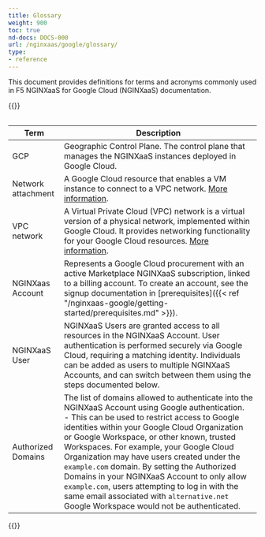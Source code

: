 ```yaml
---
title: Glossary
weight: 900
toc: true
nd-docs: DOCS-000
url: /nginxaas/google/glossary/
type:
- reference
---
```


This document provides definitions for terms and acronyms commonly used in F5 NGINXaaS for Google Cloud (NGINXaaS) documentation.

{{<table>}}

| Term                | Description                                                                          |
| ------------------------ | -------------------------------------------------------------------------------------|
| GCP                      | Geographic Control Plane. The control plane that manages the NGINXaaS instances deployed in Google Cloud. |
| Network attachment       | A Google Cloud resource that enables a VM instance to connect to a VPC network. [More information](https://cloud.google.com/vpc/docs/about-network-attachments).   |
| VPC network              | A Virtual Private Cloud (VPC) network is a virtual version of a physical network, implemented within Google Cloud. It provides networking functionality for your Google Cloud resources. [More information](https://cloud.google.com/vpc/docs/vpc). |
| NGINXaas Account        | Represents a Google Cloud procurement with an active Marketplace NGINXaaS subscription, linked to a billing account. To create an account, see the signup documentation in [prerequisites]({{< ref "/nginxaas-google/getting-started/prerequisites.md" >}}). |
| NGINXaaS User | NGINXaaS Users are granted access to all resources in the NGINXaaS Account. User authentication is performed securely via Google Cloud, requiring a matching identity. Individuals can be added as users to multiple NGINXaaS Accounts, and can switch between them using the steps documented below. |
| Authorized Domains |  The list of domains allowed to authenticate into the NGINXaaS Account using Google authentication. <br>- This can be used to restrict access to Google identities within your Google Cloud Organization or Google Workspace, or other known, trusted Workspaces. For example, your Google Cloud Organization may have users created under the `example.com` domain. By setting the Authorized Domains in your NGINXaaS Account to only allow `example.com`, users attempting to log in with the same email associated with `alternative.net` Google Workspace would not be authenticated. |


{{</table>}}